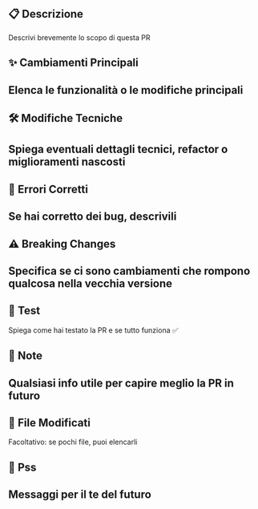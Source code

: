 ## 📋 Descrizione
Descrivi brevemente lo scopo di questa PR

## ✨ Cambiamenti Principali
Elenca le funzionalità o le modifiche principali
-

## 🛠️ Modifiche Tecniche
Spiega eventuali dettagli tecnici, refactor o miglioramenti nascosti
-

## 🐛 Errori Corretti
Se hai corretto dei bug, descrivili
-

## ⚠️ Breaking Changes
Specifica se ci sono cambiamenti che rompono qualcosa nella vecchia versione
-

## 🧪 Test
Spiega come hai testato la PR e se tutto funziona
✅

## 📝 Note
Qualsiasi info utile per capire meglio la PR in futuro
-

## 🔗 File Modificati
Facoltativo: se pochi file, puoi elencarli

## 🐾 Pss
Messaggi per il te del futuro
-
